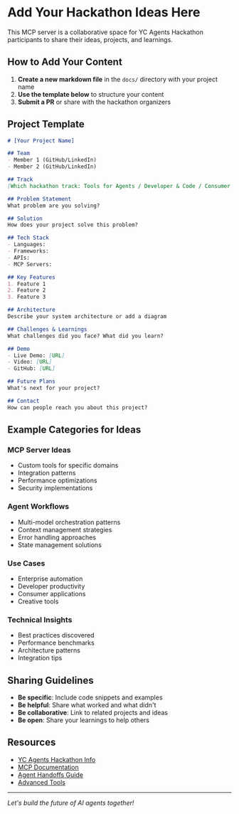 # Add Your Hackathon Ideas Here

This MCP server is a collaborative space for YC Agents Hackathon participants to share their ideas, projects, and learnings.

## How to Add Your Content

1. **Create a new markdown file** in the `docs/` directory with your project name
2. **Use the template below** to structure your content
3. **Submit a PR** or share with the hackathon organizers

## Project Template

```markdown
# [Your Project Name]

## Team
- Member 1 (GitHub/LinkedIn)
- Member 2 (GitHub/LinkedIn)

## Track
[Which hackathon track: Tools for Agents / Developer & Code / Consumer / Web / Enterprise]

## Problem Statement
What problem are you solving?

## Solution
How does your project solve this problem?

## Tech Stack
- Languages:
- Frameworks:
- APIs:
- MCP Servers:

## Key Features
1. Feature 1
2. Feature 2
3. Feature 3

## Architecture
Describe your system architecture or add a diagram

## Challenges & Learnings
What challenges did you face? What did you learn?

## Demo
- Live Demo: [URL]
- Video: [URL]
- GitHub: [URL]

## Future Plans
What's next for your project?

## Contact
How can people reach you about this project?
```

## Example Categories for Ideas

### MCP Server Ideas
- Custom tools for specific domains
- Integration patterns
- Performance optimizations
- Security implementations

### Agent Workflows
- Multi-model orchestration patterns
- Context management strategies
- Error handling approaches
- State management solutions

### Use Cases
- Enterprise automation
- Developer productivity
- Consumer applications
- Creative tools

### Technical Insights
- Best practices discovered
- Performance benchmarks
- Architecture patterns
- Integration tips

## Sharing Guidelines

- **Be specific**: Include code snippets and examples
- **Be helpful**: Share what worked and what didn't
- **Be collaborative**: Link to related projects and ideas
- **Be open**: Share your learnings to help others

## Resources

- [YC Agents Hackathon Info](./yc-agents-hackathon.md)
- [MCP Documentation](./getting-started.md)
- [Agent Handoffs Guide](./agent-handoffs.md)
- [Advanced Tools](./advanced-tools.md)

---

*Let's build the future of AI agents together!*